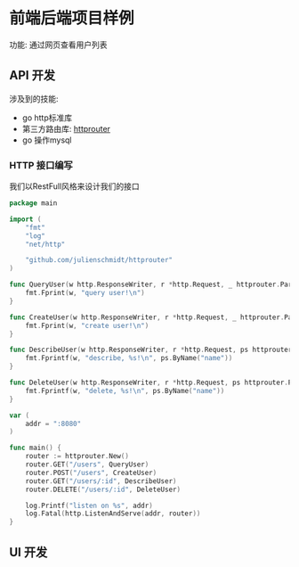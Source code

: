 # 前端后端项目样例

功能: 通过网页查看用户列表

## API 开发

涉及到的技能:

+ go http标准库
+ 第三方路由库: [httprouter](https://github.com/julienschmidt/httprouter)
+ go 操作mysql


### HTTP 接口编写

我们以RestFull风格来设计我们的接口

```go
package main

import (
	"fmt"
	"log"
	"net/http"

	"github.com/julienschmidt/httprouter"
)

func QueryUser(w http.ResponseWriter, r *http.Request, _ httprouter.Params) {
	fmt.Fprint(w, "query user!\n")
}

func CreateUser(w http.ResponseWriter, r *http.Request, _ httprouter.Params) {
	fmt.Fprint(w, "create user!\n")
}

func DescribeUser(w http.ResponseWriter, r *http.Request, ps httprouter.Params) {
	fmt.Fprintf(w, "describe, %s!\n", ps.ByName("name"))
}

func DeleteUser(w http.ResponseWriter, r *http.Request, ps httprouter.Params) {
	fmt.Fprintf(w, "delete, %s!\n", ps.ByName("name"))
}

var (
	addr = ":8080"
)

func main() {
	router := httprouter.New()
	router.GET("/users", QueryUser)
	router.POST("/users", CreateUser)
	router.GET("/users/:id", DescribeUser)
	router.DELETE("/users/:id", DeleteUser)

	log.Printf("listen on %s", addr)
	log.Fatal(http.ListenAndServe(addr, router))
}
```


## UI 开发

